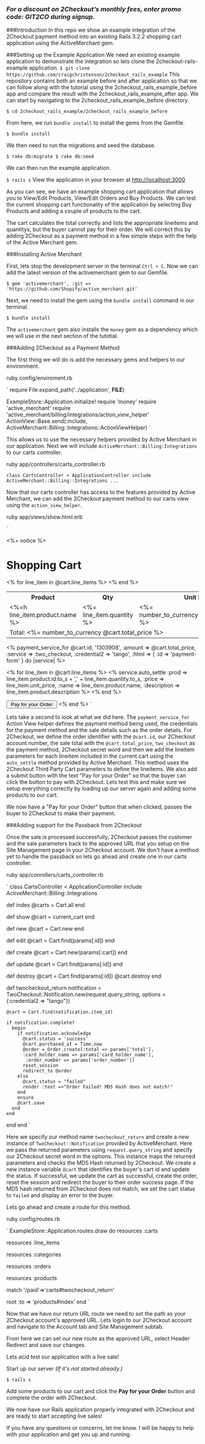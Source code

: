 ### _For a discount on 2Checkout’s monthly fees, enter promo code:  GIT2CO  during signup._

###Introduction
In this repo we show an example integration of the 2Checkout payment method
into an existing Rails 3.2.2 shopping cart application using the ActiveMerchant gem.

###Setting up the Example Application
We need an existing example application to demonstrate the integration so lets
clone the 2checkout-rails-example application.
`
$ git clone https://github.com/craigchristenson/2checkout_rails_example
`
This repository contains both an example before and after application so that
we can follow along with the tutorial using the
2checkout_rails_example_before app and compare the result with the
2checkout_rails_example_after app. We can start by navigating to the
2checkout_rails_example_before directory.

`
$ cd 2checkout_rails_example/2checkout_rails_example_before
`

From here, we run `bundle install` to install the gems from the Gemfile.

`
$ bundle install
`

We then need to run the migrations and seed the database.

`
$ rake db:migrate
$ rake db:seed
`

We can then run the example application.

`
$ rails s
`
View the application in your browser at
[http://localhost:3000](http://localhost:3000)

As you can see, we have an example shopping cart application that allows you
to View/Edit Products, View/Edit Orders and Buy Products. We can test the
current shopping cart functionality of the application by selecting Buy
Products and adding a couple of products to the cart.

The cart calculates the total correctly and lists the appropriate lineitems and
quantitys, but the buyer cannot pay for their order. We will correct this by adding
2Checkout as a payment method in a few simple steps with the help of the
Active Merchant gem.

###Installing Active Merchant

First, lets stop the development server in the terminal `Ctrl + C`. Now we can
add the latest version of the activemerchant gem to our Gemfile.

`
$ gem 'activemerchant', :git => 'https://github.com/Shopify/active_merchant.git'
`

Next, we need to install the gem using the `bundle install` command in our terminal.

`
$ bundle install
`

The `activemerchant` gem also installs the `money` gem as a dependency which
we will use in the next section of the tutotial.

###Adding 2Checkout as a Payment Method

The first thing we will do is add the necessary gems and helpers to our environment.

ruby config/enviroment.rb

`
require File.expand_path('../application', __FILE__)

ExampleStore::Application.initialize!
require 'money'
require 'active_merchant'
require 'active_merchant/billing/integrations/action_view_helper'
ActionView::Base.send(:include,
                      ActiveMerchant::Billing::Integrations::ActionViewHelper)
`

This allows us to use the necessary helpers provided by Active Merchant in our
application. Next we will include `ActiveMerchant::Billing:Integrations` to
our carts controller.

ruby app/controllers/carts_controller.rb

`
class CartsController < ApplicationController
  include ActiveMerchant::Billing::Integrations
...
`

Now that our carts controller has access to the features provided by Active Merchant, we can
add the 2Checkout payment method to our carts view using the
`action_view_helper`.

ruby app/views/show.html.erb

`
<p id="notice"><%= notice %></p>

<h1>Shopping Cart</h1>

<table id="cart" class="table table-striped">
  <tr>
    <th>Product</th>
    <th>Qty</th>
    <th class="price">Unit Price</th>
    <th class="price">Full Price</th>
  </tr>
  <% for line_item in @cart.line_items %>
    <tr class="<%= cycle :odd, :even %>">
      <td><%=h line_item.product.name %></td>
      <td class="qty"><%= line_item.quantity %></td>
      <td class="price"><%= number_to_currency(line_item.unit_price) %></td>
      <td class="price"><%= number_to_currency(line_item.full_price) %></td>
    </tr>
  <% end %>
  <tr>
    <td class="total price" colspan="4">
      Total: <%= number_to_currency @cart.total_price %>
    </td>
  </tr>
</table>

<% payment_service_for @cart.id, '1303908',
                                   :amount => @cart.total_price,
                                   :service => :two_checkout,
                                   :credential2 => 'tango',
                                   :html => { :id => 'payment-form' } do |service| %>

  <% for line_item in @cart.line_items %>
    <% service.auto_settle :prod => line_item.product.id.to_s + ',' + line_item.quantity.to_s,
                         :price => line_item.unit_price,
                         :name => line_item.product.name,
                         :description => line_item.product.description %>
  <% end %>

  <input type=submit value=" Pay for your Order ">
<% end %>
`

Lets take a second to look at what we did here. The `payment_service_for`
Action View helper defines the payment method being used, the credentials
for the payment method and the sale details such as the order details. For 2Checkout,
we define the order identifier with the `@cart.id`, our 2Checkout account number,
the sale total with the `@cart.total_price`, `two_checkout` as the payment method,
2Checkout secret word and then we add the lineitem parameters for each lineitem
included in the current cart using the `auto_settle` method provided by Active Merchant.
This method uses the 2Checkout Third Party Cart parameters to define the lineitems. We
also add a submit button with the text "Pay for your Order" so that the buyer can click
the button to pay with 2Checkout. Lets test this and make sure we setup everything
correctly by loading up our server again and adding some products to our cart.


We now have a "Pay for your Order" button that when clicked, passes the buyer
to 2Checkout to make their payment.


###Adding support for the Passback from 2Checkout

Once the sale is processed successfully, 2Checkout passes the customer and the
sale parameters back to the approved URL that you setup on the Site Management
page in your 2Checkout account. We don't have a method yet to handle the
passback so lets go ahead and create one in our carts controller.

ruby app/conrollers/carts_controller.rb

`
class CartsController < ApplicationController
  include ActiveMerchant::Billing::Integrations

  def index
    @carts = Cart.all
  end

  def show
    @cart = current_cart
  end

  def new
    @cart = Cart.new
  end

  def edit
    @cart = Cart.find(params[:id])
  end

  def create
    @cart = Cart.new(params[:cart])
  end

  def update
    @cart = Cart.find(params[:id])
  end

  def destroy
    @cart = Cart.find(params[:id])
    @cart.destroy
  end

  def twocheckout_return
    notification = TwoCheckout::Notification.new(request.query_string,
      options = {:credential2 => "tango"})

    @cart = Cart.find(notification.item_id)

    if notification.complete?
      begin
        if notification.acknowledge
          @cart.status = 'success'
          @cart.purchased_at = Time.now
          @order = Order.create(:total => params['total'],
          :card_holder_name => params['card_holder_name'],
           :order_number => params['order_number'])
          reset_session
          redirect_to @order
        else
          @cart.status = "failed"
          render :text =>"Order Failed! MD5 Hash does not match!"
        end
        ensure
        @cart.save
      end
    end
  end
end
`

Here we specify our method name `twocheckout_return` and create a new instance of `TwoCheckout::Notification` provided by ActiveMerchant. 
Here we pass the returned parameters using `request.query_string` and specify our 2Checkout secret word
in the options. This instance maps the returned parameters and checks the MD5
Hash returned by 2Checkout. We create a new instance variable `@cart` that
identifies the buyer's cart id and update the status. If successful, we update
the cart as successful, create the order, reset the session and redirect the buyer
to their order success page. If the MD5 hash returned from 2Checkout does not match,
we set the cart status to `failed` and display an error to the buyer.

Lets go ahead and create a route for this method.

ruby config/routes.rb

`
ExampleStore::Application.routes.draw do
  resources :carts

  resources :line_items

  resources :categories

  resources :orders

  resources :products

  match '/paid'=>'carts#twocheckout_return'

  root :to => 'products#index'
end
`

Now that we have our return URL route we need to set the path as your 2Checkout
account's approved URL. Lets login to our 2Checkout account and navigate to the
Account tab and Site Management subtab. 

From here we can set our new route as the approved URL, select Header Redirect and save our changes.

Lets acid test our application with a live sale!

Start up our server _(If it's not started already.)_

`
$ rails s
`

Add some products to our cart and click the **Pay for your Order** button and complete the order with 2Checkout.

We now have our Rails application properly integrated with 2Checkout and are ready
to start accepting live sales!

If you have any questions or concerns, let me know. 
I will be happy to help with your application and get you up and running.
